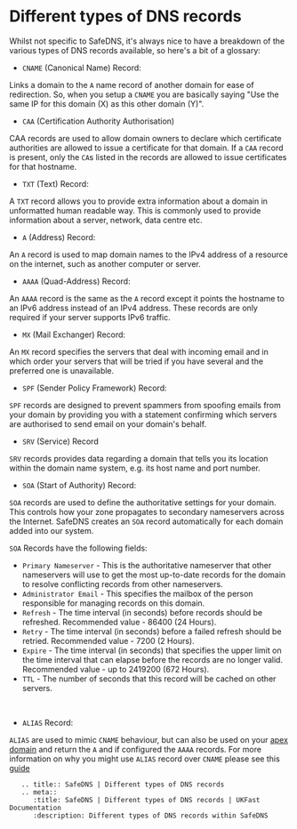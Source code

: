 # Different types of DNS records

Whilst not specific to SafeDNS, it's always nice to have a breakdown of the various types of DNS records available, so here's a bit of a glossary:

* `CNAME` (Canonical Name) Record:

 Links a domain to the `A` name record of another domain for ease of redirection. So, when you setup a `CNAME` you are basically saying "Use the same IP for this domain (X) as this other domain (Y)".

* `CAA` (Certification Authority Authorisation)

CAA records are used to allow domain owners to declare which certificate authorities are allowed to issue a certificate for that domain. If a `CAA` record is present, only the `CA`s listed in the records are allowed to issue certificates for that hostname.

* `TXT` (Text) Record:

A `TXT` record allows you to provide extra information about a domain in unformatted human readable way. This is commonly used to provide information about a server, network, data centre etc.

* `A` (Address) Record:

An `A` record is used to map domain names to the <nospell>IPv4</nospell> address of a resource on the internet, such as another computer or server.

* `AAAA` (Quad-Address) Record:

An `AAAA` record is the same as the `A` record except it points the hostname to an <nospell>IPv6</nospell> address instead of an <nospell>IPv4</nospell> address. These records are only required if your server supports <nospell>IPv6</nospell> traffic.

* `MX` (Mail Exchanger) Record:

An `MX` record specifies the servers that deal with incoming email and in which order your servers that will be tried if you have several and the preferred one is unavailable.

* `SPF` (Sender Policy Framework) Record:

`SPF` records are designed to prevent spammers from spoofing emails from your domain by providing you with a statement confirming which servers are authorised to send email on your domain's behalf.

* `SRV` (Service) Record

`SRV` records provides data regarding a domain that tells you its location within the domain name system, e.g. its host name and port number.

* `SOA` (Start of Authority) Record:

`SOA` records are used to define the authoritative settings for your domain. This controls how your zone propagates to secondary nameservers across the Internet. SafeDNS creates an `SOA` record automatically for each domain added into our system.

`SOA` Records have the following fields:

* `Primary Nameserver` - This is the authoritative nameserver that other nameservers will use to get the most up-to-date records for the domain to resolve conflicting records from other nameservers.
* `Administrator Email` - This specifies the mailbox of the person responsible for managing records on this domain.
* `Refresh` - The time interval (in seconds) before records should be refreshed. Recommended value - 86400 (24 Hours).
* `Retry` - The time interval (in seconds) before a failed refresh should be retried. Recommended value - 7200 (2 Hours).
* `Expire` - The time interval (in seconds) that specifies the upper limit on the time interval that can elapse before the records are no longer valid. Recommended value - up to 2419200 (672 Hours).
* `TTL` - The number of seconds that this record will be cached on other servers.  
</br>

* `ALIAS` Record:

`ALIAS` are used to mimic `CNAME` behaviour, but can also be used on your [apex domain](https://docs.ukfast.co.uk/domains/safedns/apexdomain.html) and return the `A` and if configured the `AAAA` records. For more information on why you might use `ALIAS` record over `CNAME` please see this [guide](https://docs.ukfast.co.uk/domains/safedns/aliasrecord.html)

```eval_rst
   .. title:: SafeDNS | Different types of DNS records
   .. meta::
      :title: SafeDNS | Different types of DNS records | UKFast Documentation
      :description: Different types of DNS records within SafeDNS
```
